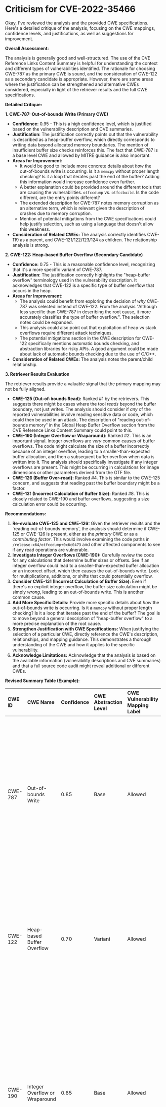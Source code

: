 # Criticism for CVE-2022-35466

Okay, I've reviewed the analysis and the provided CWE specifications. Here's a detailed critique of the analysis, focusing on the CWE mappings, confidence levels, and justifications, as well as suggestions for improvement.

**Overall Assessment:**

The analysis is generally good and well-structured. The use of the CVE Reference Links Content Summary is helpful for understanding the context and different types of vulnerabilities identified. The rationale for choosing CWE-787 as the primary CWE is sound, and the consideration of CWE-122 as a secondary candidate is appropriate. However, there are some areas where the justification can be strengthened and alternative CWEs considered, especially in light of the retriever results and the full CWE specifications.

**Detailed Critique:**

**1. CWE-787: Out-of-bounds Write (Primary CWE)**

*   **Confidence:** 0.95 - This is a high confidence level, which is justified based on the vulnerability description and CVE summaries.
*   **Justification:**  The justification correctly points out that the vulnerability is described as a heap-buffer overflow, which directly corresponds to writing data beyond allocated memory boundaries. The mention of insufficient buffer size checks reinforces this.  The fact that CWE-787 is a base level CWE and allowed by MITRE guidance is also important.
*   **Areas for Improvement:**
    *   It would be good to include more concrete details about *how* the out-of-bounds write is occurring.  Is it a `memcpy` without proper length checking? Is it a loop that iterates past the end of the buffer?  Adding this information would increase confidence even further.
    *   A better explanation could be provided around the different tools that are causing the vulnerabilities.  `otfccdump` vs. `otfccbuild`. Is the code different, are the entry points different?
    *   The extended description for CWE-787 notes memory corruption as an alternative term, which is relevant given the description of crashes due to memory corruption.
    *   Mention of potential mitigations from the CWE specifications could help justify selection, such as using a language that doesn't allow this weakness.
*   **Consideration of Related CWEs:** The analysis correctly identifies CWE-119 as a parent, and CWE-121/122/123/124 as children. The relationship analysis is strong.

**2. CWE-122: Heap-based Buffer Overflow (Secondary Candidate)**

*   **Confidence:** 0.75 - This is a reasonable confidence level, recognizing that it's a more specific variant of CWE-787.
*   **Justification:** The justification correctly highlights the "heap-buffer overflow" terminology used in the vulnerability description. It acknowledges that CWE-122 is a specific type of buffer overflow that occurs in the heap.
*   **Areas for Improvement:**
    *   The analysis could benefit from exploring the decision of *why* CWE-787 was selected instead of CWE-122. From the analysis "Although less specific than CWE-787 in describing the root cause, it more accurately classifies the type of buffer overflow.". The selection notes could be expanded.
    *   This analysis could also point out that exploitation of heap vs stack overflows require different attack techniques.
    *   The potential mitigations section in the CWE description for CWE-122 specifically mentions automatic bounds checking, and abstraction libraries for risky APIs. A good argument could be made about lack of automatic bounds checking due to the use of C/C++.
*   **Consideration of Related CWEs:** The analysis notes the parent/child relationship.

**3. Retriever Results Evaluation**

The retriever results provide a valuable signal that the primary mapping may not be fully aligned.

*   **CWE-125 (Out-of-bounds Read):** Ranked #1 by the retrievers. This suggests there might be cases where the tool *reads* beyond the buffer boundary, not just writes. The analysis should consider if *any* of the reported vulnerabilities involve reading sensitive data or code, which could then be used in an attack.  The description of "reading out-of-bounds memory" in the Global Heap Buffer Overflow section from the CVE Reference Links Content Summary could point to this.
*   **CWE-190 (Integer Overflow or Wraparound):** Ranked #2. This is an important signal.  Integer overflows are *very* common causes of buffer overflows. The code might calculate the size of a buffer incorrectly because of an integer overflow, leading to a smaller-than-expected buffer allocation, and then a subsequent buffer overflow when data is written into it. The analysis should specifically investigate if any integer overflows are present.  This might be occurring in calculations for image dimensions or other parameters derived from the OTF file.
*   **CWE-126 (Buffer Over-read):** Ranked #4. This is similar to the CWE-125 concern, and suggests that reading past the buffer boundary might be a factor.
*   **CWE-131 (Incorrect Calculation of Buffer Size):** Ranked #8. This is closely related to CWE-190 and buffer overflows, suggesting a size calculation error could be occurring.

**Recommendations:**

1.  **Re-evaluate CWE-125 and CWE-126:** Given the retriever results and the 'reading out-of-bounds memory', the analysis should determine if CWE-125 or CWE-126 is present, either as the *primary* CWE or as a *contributing factor*. This would involve examining the code paths in `/release-x64/otfccdump+0x6c0473` and other affected components to see if any read operations are vulnerable.
2.  **Investigate Integer Overflows (CWE-190):**  Carefully review the code for any calculations that determine buffer sizes or offsets. See if an integer overflow could lead to a smaller-than-expected buffer allocation or an incorrect offset, which then causes the out-of-bounds write.  Look for multiplications, additions, or shifts that could potentially overflow.
3.  **Consider CWE-131 (Incorrect Calculation of Buffer Size):** Even if there's no explicit integer overflow, the buffer size calculation might be simply *wrong*, leading to an out-of-bounds write. This is another common cause.
4.  **Add More Specific Details:** Provide more specific details about *how* the out-of-bounds write is occurring. Is it a `memcpy` without proper length checking? Is it a loop that iterates past the end of the buffer?  The goal is to move beyond a general description of "heap-buffer overflow" to a more precise explanation of the root cause.
5.  **Strengthen Justification with CWE Specifications:** When justifying the selection of a particular CWE, directly reference the CWE's description, relationships, and mapping guidance.  This demonstrates a thorough understanding of the CWE and how it applies to the specific vulnerability.
6.  **Acknowledge Limitations:** Acknowledge that the analysis is based on the available information (vulnerability descriptions and CVE summaries) and that a full source code audit might reveal additional or different CWEs.

**Revised Summary Table (Example):**

| CWE ID  | CWE Name                      | Confidence | CWE Abstraction Level | CWE Vulnerability Mapping Label | CWE-Vulnerability Mapping Notes                                                                                                                                                                                                                                                                        |
| :------ | :---------------------------- | :--------- | :-------------------- | :-------------------------------- | :------------------------------------------------------------------------------------------------------------------------------------------------------------------------------------------------------------------------------------------------------------------------------------------------------------------- |
| CWE-787 | Out-of-bounds Write          | 0.85       | Base                  | Allowed                         | Primary CWE. High confidence based on the vulnerability description and observed memory corruption.  Could be caused by missing length checks or incorrect buffer size calculations. Requires further analysis to determine specific write operation.                                                                |
| CWE-122 | Heap-based Buffer Overflow | 0.70       | Variant               | Allowed                         | Secondary Candidate. More specific than CWE-787, but doesn't fully explain the root cause. Accurately classifies the type of buffer overflow.  Heap vs. Stack attacks are generally different, should note that.                                                                                                    |
| CWE-190 | Integer Overflow or Wraparound | 0.65       | Base                  | Allowed                         |  Potential contributing factor. The code may calculate the size of a buffer incorrectly due to an integer overflow, leading to a smaller-than-expected buffer allocation. Requires code review to confirm. Could be chained to CWE-787. Retriever results indicate this is a strong candidate.                    |
| CWE-125  | Out-of-bounds Read           | 0.50       | Base                  | Allowed                         | Potential contributing factor.  The 'reading out-of-bounds memory' suggests this is possible, where sensitive data or code could be read.  Requires code review to confirm and the type of data being read (user, privileged).  The retriever results also indicate this may be a viable mapping for some instances. |

By addressing these points, the analysis will be more robust, demonstrate a deeper understanding of the CWEs, and provide more actionable insights for developers. Remember to use the full CWE specifications as your guide!